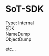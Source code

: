 # SoT-SDK

Type: Internal                                                                                                                                                                     
SDK                                                                                                                                                                                 
NameDump                                                                                                                                                                           
ObjectDump                                                                                                                                                                         

etc...

